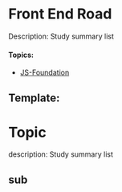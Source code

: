# Front End Road

Description: Study summary list

#### Topics:

- [JS-Foundation](assets/JS-Foundation.md)










Template:
---

# Topic

description: Study summary list

## sub
